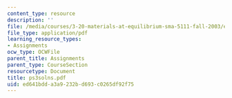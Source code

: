 ```yaml
---
content_type: resource
description: ''
file: /media/courses/3-20-materials-at-equilibrium-sma-5111-fall-2003/ed641bdda3a9232bd693c0265df92f75_ps3solns.pdf
file_type: application/pdf
learning_resource_types:
- Assignments
ocw_type: OCWFile
parent_title: Assignments
parent_type: CourseSection
resourcetype: Document
title: ps3solns.pdf
uid: ed641bdd-a3a9-232b-d693-c0265df92f75
---
```

